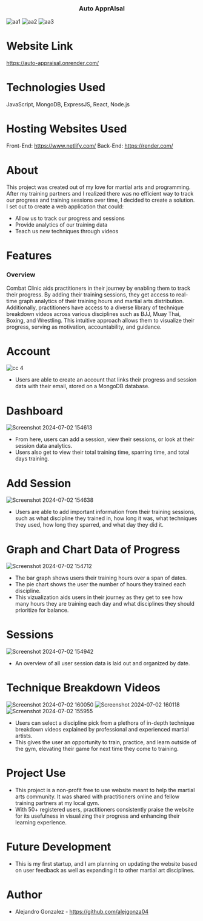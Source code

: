 <h3 align="center">Auto ApprAIsal</h3>

![aa1](https://github.com/user-attachments/assets/67996769-2c7a-43a8-ae6b-4f315a3dc569)
![aa2](https://github.com/user-attachments/assets/88512d16-efaf-421e-a7bf-bd6adc0f06ce)
![aa3](https://github.com/user-attachments/assets/fac81c52-1fa7-4c70-b5eb-56b12e493796)


# Website Link
https://auto-appraisal.onrender.com/

# Technologies Used
JavaScript, MongoDB, ExpressJS, React, Node.js

# Hosting Websites Used
Front-End: https://www.netlify.com/
Back-End: https://render.com/

# About
This project was created out of my love for martial arts and programming. After my training partners and I realized there was no efficient way to track our progress and training sessions over time, I decided to create a solution. I set out to create a web application that could:
- Allow us to track our progress and sessions
- Provide analytics of our training data
- Teach us new techniques through videos

# Features
### Overview
Combat Clinic aids practitioners in their journey by enabling them to track their progress. By adding their training sessions, they get access to real-time graph analytics of their training hours and martial arts distribution. Additionally, practitioners have access to a diverse library of technique breakdown videos across various disciplines such as BJJ, Muay Thai, Boxing, and Wrestling. This intuitive approach allows them to visualize their progress, serving as motivation, accountability, and guidance.

# Account
![cc 4](https://github.com/alejgonza04/Combat-Clinic/assets/149022594/44da0ca6-9077-4a19-930a-e9ef0a43553e)

- Users are able to create an account that links their progress and session data with their email, stored on a MongoDB database.

# Dashboard
![Screenshot 2024-07-02 154613](https://github.com/alejgonza04/Combat-Clinic/assets/149022594/4b530c7b-0a71-493c-ad96-bd8dc7b9d8a8)

- From here, users can add a session, view their sessions, or look at their session data analytics.
- Users also get to view their total training time, sparring time, and total days training.

# Add Session
![Screenshot 2024-07-02 154638](https://github.com/alejgonza04/Combat-Clinic/assets/149022594/c74cfb97-6927-42e9-b264-3324a03c5751)

- Users are able to add important information from their training sessions, such as what discipline they trained in, how long it was, what techniques they used, how long they sparred, and what day they did it.

# Graph and Chart Data of Progress
![Screenshot 2024-07-02 154712](https://github.com/alejgonza04/Combat-Clinic/assets/149022594/e0b789ce-cca3-4122-bdae-6849fe5c78c0)

- The bar graph shows users their training hours over a span of dates.
- The pie chart shows the user the number of hours they trained each discipline.
- This vizualization aids users in their journey as they get to see how many hours they are training each day and what disciplines they should prioritize for balance.

# Sessions
![Screenshot 2024-07-02 154942](https://github.com/alejgonza04/Combat-Clinic/assets/149022594/e23f1086-006e-4684-9b39-5741c478f800)

- An overview of all user session data is laid out and organized by date.

# Technique Breakdown Videos
![Screenshot 2024-07-02 160050](https://github.com/alejgonza04/Combat-Clinic/assets/149022594/cfd8c71e-d85b-46b5-b834-0f5b1b1e7d62)
![Screenshot 2024-07-02 160118](https://github.com/alejgonza04/Combat-Clinic/assets/149022594/4bd424ff-37a1-4cae-8e94-d3cbf8e4119b)
![Screenshot 2024-07-02 155955](https://github.com/alejgonza04/Combat-Clinic/assets/149022594/2c282aa7-29cc-438c-a34d-76a5016d21a2)

- Users can select a discipline pick from a plethora of in-depth technique breakdown videos explained by professional and experienced martial artists.
- This gives the user an opportunity to train, practice, and learn outside of the gym, elevating their game for next time they come to training.

# Project Use
- This project is a non-profit free to use website meant to help the martial arts community. It was shared with practitioners online and fellow training partners at my local gym.
- With 50+ registered users, practitioners consistently praise the website for its usefulness in visualizing their progress and enhancing their learning experience.

# Future Development
- This is my first startup, and I am planning on updating the website based on user feedback as well as expanding it to other martial art disciplines.

# Author
- Alejandro Gonzalez - https://github.com/alejgonza04
